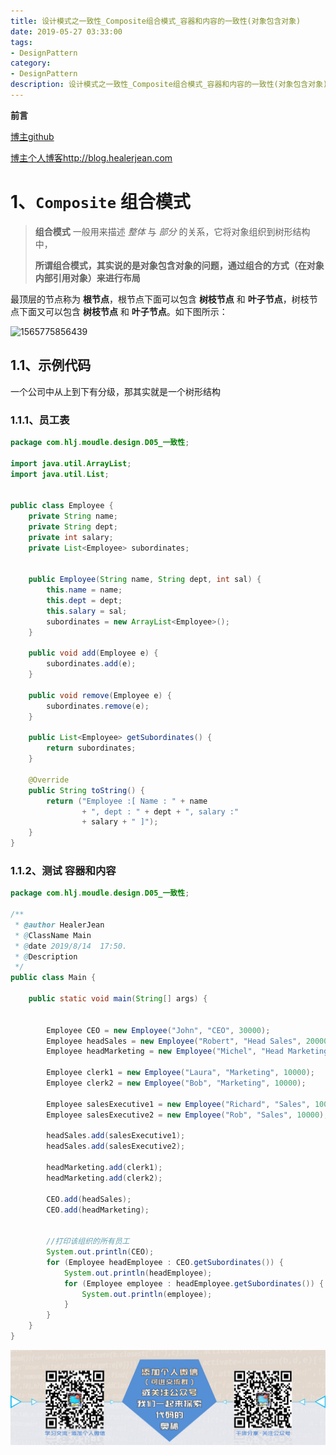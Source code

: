 ```yaml
---
title: 设计模式之一致性_Composite组合模式_容器和内容的一致性(对象包含对象)
date: 2019-05-27 03:33:00
tags: 
- DesignPattern
category: 
- DesignPattern
description: 设计模式之一致性_Composite组合模式_容器和内容的一致性(对象包含对象)
---
```





**前言**     

[博主github](https://github.com/HealerJean)     

[博主个人博客http://blog.healerjean.com](http://HealerJean.github.io)    



# 1、`Composite` 组合模式

>  **组合模式** 一般用来描述 *整体* 与 *部分* 的关系，它将对象组织到树形结构中，  
>
> **所谓组合模式，其实说的是对象包含对象的问题，通过组合的方式（在对象内部引用对象）来进行布局**        



最顶层的节点称为 **根节点**，根节点下面可以包含 **树枝节点** 和 **叶子节点**，树枝节点下面又可以包含 **树枝节点** 和 **叶子节点**。如下图所示：

![1565775856439](D:\study\HealerJean.github.io\blogImages\1565775856439.png)






## 1.1、示例代码 



一个公司中从上到下有分级，那其实就是一个树形结构



### 1.1.1、员工表

```java
package com.hlj.moudle.design.D05_一致性;

import java.util.ArrayList;
import java.util.List;


public class Employee {
    private String name;
    private String dept;
    private int salary;
    private List<Employee> subordinates;


    public Employee(String name, String dept, int sal) {
        this.name = name;
        this.dept = dept;
        this.salary = sal;
        subordinates = new ArrayList<Employee>();
    }

    public void add(Employee e) {
        subordinates.add(e);
    }

    public void remove(Employee e) {
        subordinates.remove(e);
    }

    public List<Employee> getSubordinates() {
        return subordinates;
    }

    @Override
    public String toString() {
        return ("Employee :[ Name : " + name
                + ", dept : " + dept + ", salary :"
                + salary + " ]");
    }
}

```



### 1.1.2、测试 容器和内容

```java
package com.hlj.moudle.design.D05_一致性;

/**
 * @author HealerJean
 * @ClassName Main
 * @date 2019/8/14  17:50.
 * @Description
 */
public class Main {

    public static void main(String[] args) {


        Employee CEO = new Employee("John", "CEO", 30000);
        Employee headSales = new Employee("Robert", "Head Sales", 20000);
        Employee headMarketing = new Employee("Michel", "Head Marketing", 20000);

        Employee clerk1 = new Employee("Laura", "Marketing", 10000);
        Employee clerk2 = new Employee("Bob", "Marketing", 10000);

        Employee salesExecutive1 = new Employee("Richard", "Sales", 10000);
        Employee salesExecutive2 = new Employee("Rob", "Sales", 10000);

        headSales.add(salesExecutive1);
        headSales.add(salesExecutive2);

        headMarketing.add(clerk1);
        headMarketing.add(clerk2);

        CEO.add(headSales);
        CEO.add(headMarketing);


        //打印该组织的所有员工
        System.out.println(CEO);
        for (Employee headEmployee : CEO.getSubordinates()) {
            System.out.println(headEmployee);
            for (Employee employee : headEmployee.getSubordinates()) {
                System.out.println(employee);
            }
        }
    }
}

```














![](https://raw.githubusercontent.com/HealerJean/HealerJean.github.io/master/assets/img/artical_bottom.jpg)




<!-- Gitalk 评论 start  -->

<link rel="stylesheet" href="https://unpkg.com/gitalk/dist/gitalk.css">
<script src="https://unpkg.com/gitalk@latest/dist/gitalk.min.js"></script> 
<div id="gitalk-container"></div>    
 <script type="text/javascript">
    var gitalk = new Gitalk({
		clientID: `1d164cd85549874d0e3a`,
		clientSecret: `527c3d223d1e6608953e835b547061037d140355`,
		repo: `HealerJean.github.io`,
		owner: 'HealerJean',
		admin: ['HealerJean'],
		id: 'lXUGybvJk4BLeFY9',
    });
    gitalk.render('gitalk-container');
</script> 


<!-- Gitalk end -->

